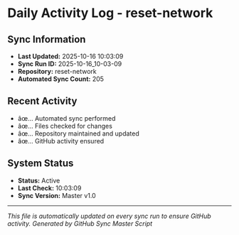 ﻿# Daily Activity Log - reset-network

## Sync Information
- **Last Updated:** 2025-10-16 10:03:09
- **Sync Run ID:** 2025-10-16_10-03-09
- **Repository:** reset-network
- **Automated Sync Count:** 205

## Recent Activity
- âœ… Automated sync performed
- âœ… Files checked for changes
- âœ… Repository maintained and updated
- âœ… GitHub activity ensured

## System Status
- **Status:** Active
- **Last Check:** 10:03:09
- **Sync Version:** Master v1.0

---
*This file is automatically updated on every sync run to ensure GitHub activity.*
*Generated by GitHub Sync Master Script*
